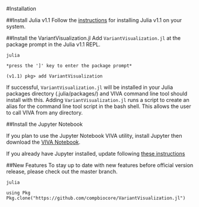 #Installation

##Install Julia v1.1
Follow the [instructions]("") for installing Julia v1.1 on your system.

##Install the VariantVisualization.jl
Add `VariantVisualization.jl` at the package prompt in the Julia v1.1 REPL.

```
julia

*press the ']' key to enter the package prompt*

(v1.1) pkg> add VariantVisualization

```

If successful, `VariantVisualization.jl` will be installed in your Julia packages directory (.julia/packages/) and VIVA command line tool should install with this. Adding `VariantVisualization.jl` runs a script to create an alias for the command line tool script in the bash shell. This allows the user to call VIVA from any directory.


##Install the Jupyter Notebook

If you plan to use the Jupyter Notebook VIVA utility, install Jupyter then download the [VIVA Notebook]().

If you already have Jupyter installed, update following [these instructions](https://jupyter.readthedocs.io/en/latest/projects/upgrade-notebook.html)


##New Features
To stay up to date with new features before official version release, please check out the master branch.

```
julia

using Pkg
Pkg.clone("https://github.com/compbiocore/VariantVisualization.jl")
```

